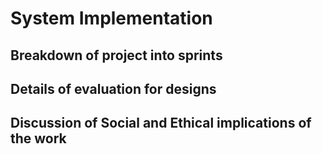 # System Implementation

## Breakdown of project into sprints

## Details of evaluation for designs

## Discussion of Social and Ethical implications of the work
